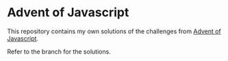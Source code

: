 # Advent of Javascript

This repository contains my own solutions of the challenges from [Advent of Javascript](https://www.adventofjs.com/).

Refer to the branch for the solutions.

